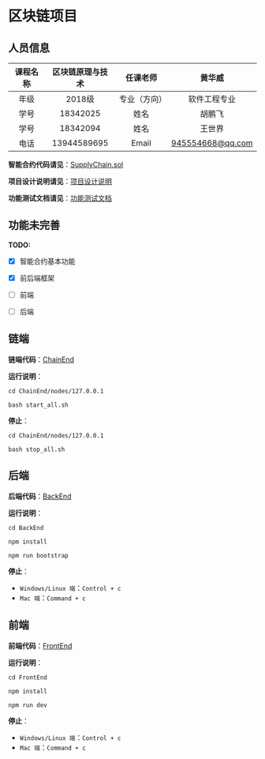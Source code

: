 # 区块链项目

## 人员信息

| 课程名称 | 区块链原理与技术 |   任课老师   |      黄华威      |
| :------: | :--------------: | :----------: | :--------------: |
|   年级   |      2018级      | 专业（方向） |   软件工程专业   |
|   学号   |     18342025     |     姓名     |      胡鹏飞      |
|   学号   |     18342094     |     姓名     |      王世界      |
|   电话   |   13944589695    |    Email     | 945554668@qq.com |

**智能合约代码请见**：[SupplyChain.sol](./BackEnd/packages/cli/contracts/SupplyChain.sol)

**项目设计说明请见**：[项目设计说明](./项目设计说明.md)

**功能测试文档请见**：[功能测试文档](./功能测试文档.md)

## 功能未完善

**TODO:**

- [x] 智能合约基本功能
- [x] 前后端框架
- [ ] 前端
- [ ] 后端


## 链端

**链端代码**：[ChainEnd](./ChainEnd)

**运行说明**：

`cd ChainEnd/nodes/127.0.0.1`

`bash start_all.sh`

**停止**：

`cd ChainEnd/nodes/127.0.0.1`

`bash stop_all.sh `

## 后端

**后端代码**：[BackEnd](./BackEnd)

**运行说明**：

`cd BackEnd`

`npm install`

`npm run bootstrap`

**停止**：

- `Windows/Linux 端`：`Control + c`
- `Mac 端`：`Command + c`

## 前端

**前端代码**：[FrontEnd](./FrontEnd)

**运行说明**：

`cd FrontEnd`

`npm install`

`npm run dev`

**停止**：

- `Windows/Linux 端`：`Control + c`
- `Mac 端`：`Command + c`